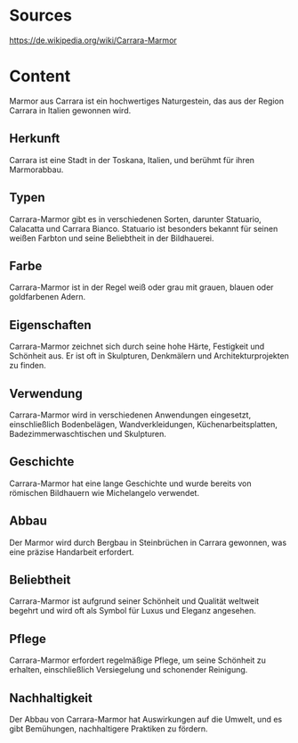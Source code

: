
Sources
===
https://de.wikipedia.org/wiki/Carrara-Marmor



Content
===
Marmor aus Carrara ist ein hochwertiges Naturgestein, das aus der Region Carrara in Italien gewonnen wird. 


Herkunft
---
Carrara ist eine Stadt in der Toskana, Italien, und berühmt für ihren Marmorabbau.


Typen
---
Carrara-Marmor gibt es in verschiedenen Sorten, darunter Statuario, Calacatta und Carrara Bianco. Statuario ist besonders bekannt für seinen weißen Farbton und seine Beliebtheit in der Bildhauerei.


Farbe
---
Carrara-Marmor ist in der Regel weiß oder grau mit grauen, blauen oder goldfarbenen Adern.


Eigenschaften
---
Carrara-Marmor zeichnet sich durch seine hohe Härte, Festigkeit und Schönheit aus. Er ist oft in Skulpturen, Denkmälern und Architekturprojekten zu finden.


Verwendung
---
Carrara-Marmor wird in verschiedenen Anwendungen eingesetzt, einschließlich Bodenbelägen, Wandverkleidungen, Küchenarbeitsplatten, Badezimmerwaschtischen und Skulpturen.


Geschichte
---
Carrara-Marmor hat eine lange Geschichte und wurde bereits von römischen Bildhauern wie Michelangelo verwendet.


Abbau
---
Der Marmor wird durch Bergbau in Steinbrüchen in Carrara gewonnen, was eine präzise Handarbeit erfordert.


Beliebtheit
---
Carrara-Marmor ist aufgrund seiner Schönheit und Qualität weltweit begehrt und wird oft als Symbol für Luxus und Eleganz angesehen.


Pflege
---
Carrara-Marmor erfordert regelmäßige Pflege, um seine Schönheit zu erhalten, einschließlich Versiegelung und schonender Reinigung.


Nachhaltigkeit
---
Der Abbau von Carrara-Marmor hat Auswirkungen auf die Umwelt, und es gibt Bemühungen, nachhaltigere Praktiken zu fördern.

